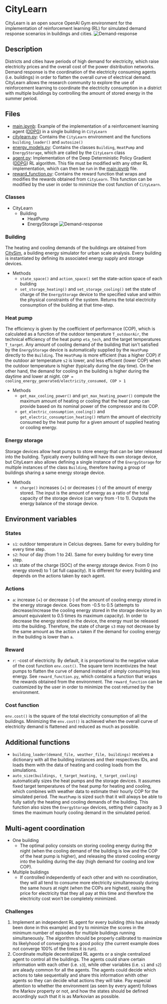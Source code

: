 # CityLearn
CityLearn is an open source OpenAI Gym environment for the implementation of reinforcement learning (RL) for simulated demand response scenarios in buildings and cities.
![Demand-response](https://github.com/intelligent-environments-lab/CityLearn/blob/master/images/dr.jpg)
## Description
Districts and cities have periods of high demand for electricity, which raise electricity prices and the overall cost of the power distribution networks. Demand response is the coordination of the electricity consuming agents (i.e. buildings) in order to flatten the overall curve of electrical demand.
CityLearn allows the research community to explore the use of reinforcement learning to coordinate the electricity consumption in a district with multiple buildings by controlling the amount of stored energy in the summer period.
## Files
- [main.ipynb](main.py): Example of the implementation of a reinforcement learning agent ([DDPG](https://arxiv.org/abs/1509.02971)) in a single building in ```CityLearn```
- [citylearn.py](citylearn.py): Contains the ```CityLearn``` environment and the functions ```building_loader()``` and ```autosize()```
- [energy_models.py](energy_models.py): Contains the classes ```Building```, ```HeatPump``` and ```EnergyStorage```, which are called by the ```CityLearn``` class
- [agent.py](agent.py): Implementation of the Deep Deterministic Policy Gradient ([DDPG](https://arxiv.org/abs/1509.02971)) RL algorithm. This file must be modified with any other RL implementation, which can then be run in the [main.ipynb](main.py) file.
- [reward_function.py](/reward_function.py): Contains the reward function that wraps and modifies the rewards obtained from ```CityLearn```. This function can be modified by the user in order to minimize the cost function of ```CityLearn```.
### Classes
- CityLearn
  - Building
    - HeatPump
    - EnergyStorage
![Demand-response](https://github.com/intelligent-environments-lab/CityLearn/blob/master/images/agents.jpg)
### Building
The heating and cooling demands of the buildings are obtained from [CitySim](https://www.epfl.ch/labs/leso/transfer/software/citysim/), a building energy simulator for urban scale analysis. Every building is instantiated by defining its associated energy supply and storage devices.
- Methods
  - ```state_space()``` and ```action_space()``` set the state-action space of each building
  - ```set_storage_heating()``` and ```set_storage_cooling()``` set the state of charge of the ```EnergyStorage``` device to the specified value and within the physical constraints of the system. Returns the total electricity consumption of the building at that time-step.
### Heat pump
The efficiency is given by the coefficient of performance (COP), which is calculated as a function of the outdoor temperature ```T_outdoorAir```, the technical efficiency of the heat pump ```eta_tech```, and the target temperatures ```T_target```.
Any amount of cooling demand of the building that isn't satisfied by the ```EnergyStorage``` device is automatically supplied by the ```HeatPump``` directly to the ```Building```. The ```HeatPump``` is more efficient (has a higher COP) if the outdoor air temperature ```s2``` is lower, and less efficient (lower COP) when the outdoor temperature is higher (typically during the day time). On the other hand, the demand for cooling in the building is higher during the daytime and lower at night. ```COP = cooling_energy_generated/electricity_consumed, COP > 1```
- Methods
  - ```get_max_cooling_power()``` and ```get_max_heating_power()``` compute the maximum amount of heating or cooling that the heat pump can provide based on its nominal power of the compressor and its COP. 
  - ```get_electric_consumption_cooling()``` and ```get_electric_consumption_heating()``` return the amount of electricity consumed by the heat pump for a given amount of supplied heating or cooling energy.
### Energy storage
Storage devices allow heat pumps to store energy that can be later released into the building. Typically every building will have its own storage device, but CityLearn also allows defining a single instance of the ```EnergyStorage``` for multiple instances of the class ```Building```, therefore having a group of buildings sharing a same energy storage device.
- Methods
  - ```charge()``` increases (+) or decreases (-) of the amount of energy stored. The input is the amount of energy as a ratio of the total capacity of the storage device (can vary from -1 to 1). Outputs the energy balance of the storage device.
## Environment variables
### States
- ```s1```: outdoor temperature in Celcius degrees. Same for every building for every time step. 
- ```s2```: hour of day (from 1 to 24). Same for every building for every time step. 
- ```s3```: state of the charge (SOC) of the energy storage device. From 0 (no energy stored) to 1 (at full capacity). It is different for every building and depends on the actions taken by each agent.
### Actions
- ```a```: increase (+) or decrease (-) of the amount of cooling energy stored in the energy storage device. Goes from -0.5 to 0.5 (attempts to decrease/increase the cooling energy stored in the storage device by an amount equivalent to 0.5 times its maximum capacity). In order to decrease the energy stored in the device, the energy must be released into the building. Therefore, the state of charge ```s3``` may not decrease by the same amount as the action ```a``` taken if the demand for cooling energy in the building is lower than ```a```.
### Reward
- ```r```: -cost of electricity. By default, it is proportional to the negative value of the cost function ```env.cost()```. The square term incentivizes the heat pumps to flatten the curve of demand instead of simply consuming less energy. See ```reward_function.py```, which contains a function that wraps the rewards obtained from the environment. The ```reward_function``` can be customized by the user in order to minimize the cost returned by the environment.
### Cost function
```env.cost()``` is the square of the total electricity consumption of all the buildings. Minimizing the ```env.cost()``` is achieved when the overall curve of electricity demand is flattened and reduced as much as possible.
## Additional functions
- ```building_loader(demand_file, weather_file, buildings)``` receives a dictionary with all the building instances and their respectives IDs, and loads them with the data of heating and cooling loads from the simulations.
- ```auto_size(buildings, t_target_heating, t_target_cooling)``` automatically sizes the heat pumps and the storage devices. It assumes fixed target temperatures of the heat pump for heating and cooling, which combines with weather data to estimate their hourly COP for the simulated period. The ```HeatPump``` is sized such that it will always be able to fully satisfy the heating and cooling demands of the building. This function also sizes the ```EnergyStorage``` devices, setting their capacity as 3 times the maximum hourly cooling demand in the simulated period.
## Multi-agent coordination
- One building
  - The optimal policy consists on storing cooling energy during the night (when the cooling demand of the building is low and the COP of the heat pump is higher), and releasing the stored cooling energy into the building during the day (high demand for cooling and low COP). 
- Multiple buildings
  - If controlled independently of each other and with no coordination, they will all tend to consume more electricity simultaneously during the same hours at night (when the COPs are highest), raising the price for electricity that they all pay at this time and therefore the electricity cost won't be completely minimized.
### Challenges 
1. Implement an independent RL agent for every building (this has already been done in this example) and try to minimize the scores in the minimum number of episodes for multiple buildings running simultaneously. The algorithm should be properly calibrated to maximize its likelyhood of converging to a good policy (the current example does not converge 100% of the times it is run). 
2. Coordinate multiple decentralized RL agents or a single centralized agent to control all the buildings. The agents could share certain information with each other (i.e. ```s3```), while other variables (i.e. ```s1``` and ```s2```) are aleady common for all the agents. The agents could decide which actions to take sequentially and share this information whith other agents so they can decide what actions they will take. Pay especial attention to whether the environment (as seen by every agent) follows the Markov property or not, and how the states should be defined accordingly such that it is as Markovian as possible.

